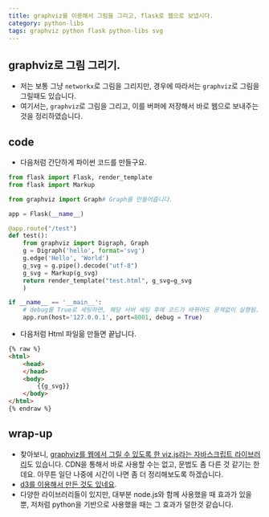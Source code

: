 ```yaml
---
title: graphviz를 이용해서 그림을 그리고, flask로 웹으로 보냅시다. 
category: python-libs
tags: graphviz python flask python-libs svg
---
```


## graphviz로 그림 그리기. 

- 저는 보통 그냥 `networkx`로 그림을 그리지만, 경우에 따라서는 `graphviz`로 그림을 그릴때도 있습니다. 
- 여기서는, `graphviz`로 그림을 그리고, 이를 버퍼에 저장해서 바로 웹으로 보내주는 것을 정리하였습니다. 

## code 

- 다음처럼 간단하게 파이썬 코드를 만들구요. 

```python
from flask import Flask, render_template
from flask import Markup

from graphviz import Graph# Graph를 만들어줍니다.

app = Flask(__name__)

@app.route("/test")
def test():
    from graphviz import Digraph, Graph
    g = Digraph('hello', format='svg')
    g.edge('Hello', 'World')
    g_svg = g.pipe().decode("utf-8")
    g_svg = Markup(g_svg)
    return render_template("test.html", g_svg=g_svg
    )

if __name__ == '__main__':
    # debug를 True로 세팅하면, 해당 서버 세팅 후에 코드가 바뀌어도 문제없이 실행됨. 
    app.run(host='127.0.0.1', port=8001, debug = True)
```

- 다음처럼 Html 파일읆 만들면 끝납니다. 

```html
{% raw %}
<html>
    <head>
    </head>
    <body>
        {{g_svg}}
    </body>
</html>
{% endraw %}
```

## wrap-up

- 찾아보니, [graphviz를 웹에서 그릴 수 있도록 한 viz.js라는 자바스크립트 라이브러리](https://github.com/mdaines/viz.js)도 있습니다. CDN을 통해서 바로 사용할 수는 없고, 문법도 좀 다른 것 같기는 한데요. 아무튼 일단 나중에 시간이 나면 좀 더 정리해보도록 하겠습니다.
- [d3를 이용해서 만든 것도 있네요](https://github.com/magjac/d3-graphviz).
- 다양한 라이브러리들이 있지만, 대부분 node.js와 함께 사용했을 때 효과가 있을 뿐, 저처럼 python을 기반으로 사용했을 때는 그 효과가 덜한것 같습니다.